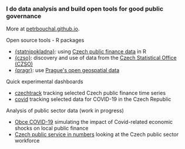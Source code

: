 ### I do data analysis and build open tools for good public governance

More at [petrbouchal.github.io](https://petrbouchal.github.io).

Open source tools - R packages

- [{statnipokladna}](https://petrbouchal.github.io/statnipokladna): using [Czech public finance data](https://monitor.statnipokladna.cz) in R
- [{czso}](https://petrbouchal.github.io/czso): discovery and use of data from the [Czech Statistical Office (CZSO)](https://czso.cz)
- [{pragr}](https://petrbouchal.github.io/pragr): use [Prague's open geospatial data](https://www.geoportalpraha.cz/)

Quick experimental dashboards

- [czechtrack](https://petrbouchal.github.io/czechtrack) tracking selected Czech public finance time series 
- [covid](https://petrbouchal.github.io/covid) tracking selected data for COVID-19 in the Czech Republic

Analysis of public sector data (work in progress)

- [Obce COVID-19](obce-covid19.netlify.app/) simulating the impact of Covid-related economic shocks on local public finance
- [Czech public service in numbers](https://github.com/petrbouchal/urednici2019/) looking at the Czech public sector workforce 

<!--
**petrbouchal/petrbouchal** is a ✨ _special_ ✨ repository because its `README.md` (this file) appears on your GitHub profile.

Here are some ideas to get you started:

- 🔭 I’m currently working on ...
- 🌱 I’m currently learning ...
- 👯 I’m looking to collaborate on ...
- 🤔 I’m looking for help with ...
- 💬 Ask me about ...
- 📫 How to reach me: ...
- 😄 Pronouns: ...
- ⚡ Fun fact: ...
-->
